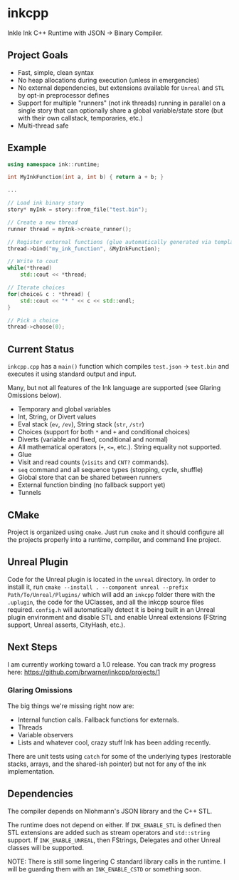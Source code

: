 # inkcpp
Inkle Ink C++ Runtime with JSON -> Binary Compiler.

## Project Goals
* Fast, simple, clean syntax
* No heap allocations during execution (unless in emergencies)
* No external dependencies, but extensions available for `Unreal` and `STL` by opt-in preprocessor defines
* Support for multiple "runners" (not ink threads) running in parallel on a single story that can optionally share a global variable/state store (but with their own callstack, temporaries, etc.)
* Multi-thread safe

## Example

```cpp
using namespace ink::runtime;

int MyInkFunction(int a, int b) { return a + b; }

...

// Load ink binary story
story* myInk = story::from_file("test.bin");

// Create a new thread
runner thread = myInk->create_runner();

// Register external functions (glue automatically generated via templates)
thread->bind("my_ink_function", &MyInkFunction);

// Write to cout
while(*thread)
	std::cout << *thread;

// Iterate choices
for(choice& c : *thread) {
	std::cout << "* " << c << std::endl;
}

// Pick a choice
thread->choose(0);

```

## Current Status
`inkcpp.cpp` has a `main()` function which compiles `test.json` -> `test.bin` and executes it using standard output and input.

Many, but not all features of the Ink language are supported (see Glaring Omissions below).

* Temporary and global variables
* Int, String, or Divert values
* Eval stack (`ev`, `/ev`), String stack (`str`, `/str`)
* Choices (support for both `*` and `+` and conditional choices)
* Diverts (variable and fixed, conditional and normal)
* All mathematical operators (`+`, `<=`, etc.). String equality not supported.
* Glue
* Visit and read counts (`visits` and `CNT?` commands).
* `seq` command and all sequence types (stopping, cycle, shuffle)
* Global store that can be shared between runners
* External function binding (no fallback support yet)
* Tunnels

## CMake
Project is organized using `cmake`. Just run `cmake` and it should configure all the projects properly into a runtime, compiler, and command line project.

## Unreal Plugin
Code for the Unreal plugin is located in the `unreal` directory. In order to install it, run `cmake --install . --component unreal --prefix Path/To/Unreal/Plugins/` which will add an `inkcpp` folder there with the `.uplugin`, the code for the UClasses, and all the inkcpp source files required. `config.h` will automatically detect it is being built in an Unreal plugin environment and disable STL and enable Unreal extensions (FString support, Unreal asserts, CityHash, etc.).

## Next Steps

I am currently working toward a 1.0 release. You can track my progress here: https://github.com/brwarner/inkcpp/projects/1

### Glaring Omissions

The big things we're missing right now are:

* Internal function calls. Fallback functions for externals.
* Threads
* Variable observers
* Lists and whatever cool, crazy stuff Ink has been adding recently.

There are unit tests using `catch` for some of the underlying types (restorable stacks, arrays, and the shared-ish pointer) but not for any of the ink implementation.

## Dependencies
The compiler depends on Nlohmann's JSON library and the C++ STL.

The runtime does not depend on either. If `INK_ENABLE_STL` is defined then STL extensions are added such as stream operators and `std::string` support. If `INK_ENABLE_UNREAL`, then FStrings, Delegates and other Unreal classes will be supported. 

NOTE: There is still some lingering C standard library calls in the runtime. I will be guarding them with an `INK_ENABLE_CSTD` or something soon.

